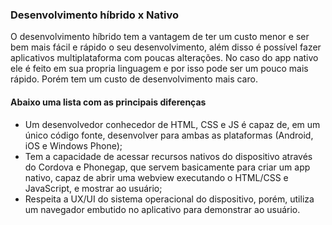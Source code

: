 ### Desenvolvimento híbrido x Nativo

O desenvolvimento híbrido tem a vantagem de ter um custo menor e ser bem mais fácil e rápido o seu desenvolvimento, além disso é possível fazer aplicativos multiplataforma com poucas alterações. No caso do app nativo ele é feito em sua propria linguagem e por isso pode ser um pouco mais rápido. Porém tem um custo de desenvolvimento mais caro.


#### Abaixo uma lista com as principais diferenças


* Um desenvolvedor conhecedor de HTML, CSS e JS é capaz de, em um único código fonte, desenvolver para ambas as plataformas (Android, iOS e Windows Phone);
* Tem a capacidade de acessar recursos nativos do dispositivo através do Cordova e Phonegap, que servem basicamente para criar um app nativo, capaz de abrir uma webview executando o HTML/CSS e JavaScript, e mostrar ao usuário;
* Respeita a UX/UI do sistema operacional do dispositivo, porém, utiliza um navegador embutido no aplicativo para demonstrar ao usuário.

